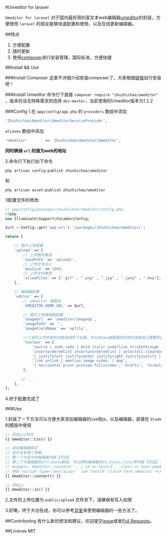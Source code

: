 #Umeditor for laravel

`Umeditor for laravel` 对于国内最好用的富文本web编辑器[umeditor](http://ueditor.baidu.com/website/umeditor.html)的封装，方便使用 `laravel` 的朋友能够快速配置和使用，以及在线更新编辑器。

##特点
1. 方便配置
2. 随时更新
3. 使用[composer](https://getcomposer.org/)进行安装管理，国际标准，方便快捷

##Install && Use

###Install Composer
这里不详细介绍安装composer了，大家根据[链接](https://getcomposer.org/)自行安装吧！

###Install Umeditor
命令行下直接 `composer require "zhuzhichao/umeditor"` ，版本的话无特殊需求则选择 `dev-master`，当前使用的Umeditor版本为1.2.2

###Config
1.在 `app/config/app.php` 的 `providers` 数组中添加
```php
'Zhuzhichao\Umeditor\UmeditorServiceProvider',
```
`aliases` 数组中添加
```php
'Umeditor'        => 'Zhuzhichao\Umeditor\Umeditor',
```
**同时确保 `url` 的值为web的地址**

2.命令行下执行如下命令
```shell
php artisan config:publish zhuzhichao/umeditor
```
和
```shell
php artisan asset:publish zhuzhichao/umeditor
```

3配置文件的修改:
```php
// app/config/packages/zhuzhichao/umeditor/config.php
<?php
use Illuminate\Support\Facades\Config;

$url = Config::get('app.url').'/packages/zhuzhichao/umeditor/';

return [

    // 图片上传配置
    'upload' => [
        // 上传图片路径
        'savePath' => 'upload/',
        // 上传文件大小
        'maxSize' => 1000,
        // 上传文件类型
        'allowFiles' => [".gif" , ".png" , ".jpg" , ".jpeg" , ".bmp"],
    ],

    // 编辑器配置
    'editor' => [
        // umeditor 根路径
        'UMEDITOR_HOME_URL' => $url,

        // 图片上传编辑器配置
        'imageUrl' => 'umeditor/imageUp',
        'imagePath' => '',
        'imageFieldName' => 'upfile',

        //工具栏上的所有的功能按钮和下拉框，可以在new编辑器的实例时选择自己需要的从新定义
        'toolbar' => [
            'source | undo redo | bold italic underline strikethrough | superscript subscript | forecolor backcolor | removeformat |',
            'insertorderedlist insertunorderedlist | selectall cleardoc paragraph | fontfamily fontsize' ,
            '| justifyleft justifycenter justifyright justifyjustify |',
            'link unlink | emotion image video  | map',
            '| horizontal print preview fullscreen', 'drafts', 'formula'
        ],

       // ...
    ],
];
```

4.终于配置完成了

###Use

1.封装了一下方法可以方便大家添加编辑器的css和js，以及编辑器，直接在 `blade` 的模版中使用
```php
// 添加css样式
{{ Umeditor::Css() }}
```

```php
// 添加编辑器样式
// 该方法有两个参数，
// 第一个为显示的编辑器内容【可选】
// 第二个为编辑器的attribute数组，可以控制编辑器的id,style,class等内容【可选】，默认id为myEditor
// example: Umeditor::content('', ['id'=>'textid', 'class'=>'text-umeditor'])
// 得到 <script type='text/plain'  id='textid' class='text-umeditor'></script>
{{ Umeditor::content() }}
```

```php
// 添加js
{{ Umeditor::Js() }}
```

2.文件的上传位置为 `public/upload` 文件夹下，请确保有写入权限

3.好嘞，终于大功告成，你可以参考[这里](http://ueditor.baidu.com/website/umeditor.html)来使用编辑器的一些方法了。

##Contributing
有什么新的想法和建议，欢迎提交[issue](https://github.com/zhuzhichao/Umeditor/issues)或者[Pull Requests](https://github.com/zhuzhichao/Umeditor/pulls)。

##License
MIT
